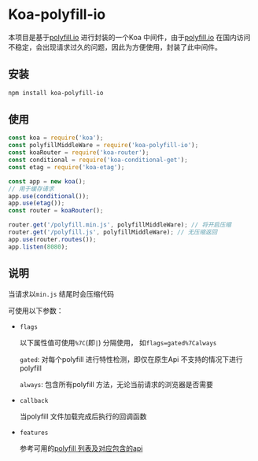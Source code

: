 # Koa-polyfill-io

本项目是基于[polyfill.io](https://polyfill.io/v3/) 进行封装的一个Koa 中间件，由于[polyfill.io](https://polyfill.io/v3/) 在国内访问不稳定，会出现请求过久的问题，因此为方便使用，封装了此中间件。

## 安装
``` bash
npm install koa-polyfill-io
```

## 使用
```javascript
const koa = require('koa');
const polyfillMiddleWare = require('koa-polyfill-io');
const koaRouter = require('koa-router');
const conditional = require('koa-conditional-get');
const etag = require('koa-etag');

const app = new koa();
// 用于缓存请求
app.use(conditional());
app.use(etag());
const router = koaRouter();

router.get('/polyfill.min.js', polyfillMiddleWare); // 将开启压缩
router.get('/polyfill.js', polyfillMiddleWare); // 无压缩返回
app.use(router.routes());
app.listen(8080);
```

## 说明

当请求以`min.js` 结尾时会压缩代码

可使用以下参数：

- `flags`
  
  以下属性值可使用`%7C`(即`|`) 分隔使用， 如`flags=gated%7Calways`

  `gated`: 对每个polyfill 进行特性检测，即仅在原生Api 不支持的情况下进行 polyfill

  `always`: 包含所有polyfill 方法，无论当前请求的浏览器是否需要

- `callback`
   
  当polyfill 文件加载完成后执行的回调函数

- `features`

  参考可用的[polyfill 列表及对应包含的api](https://polyfill.io/v3/url-builder/)
